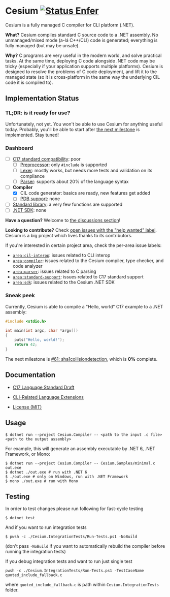 Cesium [![Status Enfer][status-enfer]][andivionian-status-classifier]
======

Cesium is a fully managed C compiler for CLI platform (.NET).

**What?** Cesium compiles standard C source code to a .NET assembly. No unmanaged/mixed mode (a-lá C++/CLI) code is generated; everything is fully managed (but may be unsafe).

**Why?** C programs are very useful in the modern world, and solve practical tasks. At the same time, deploying C code alongside .NET code may be tricky (especially if your application supports multiple platforms). Cesium is designed to resolve the problems of C code deployment, and lift it to the managed state (so it is cross-platform in the same way the underlying CIL code it is compiled to).

Implementation Status
---------------------

### TL;DR: is it ready for use?

Unfortunately, not yet. You won't be able to use Cesium for anything useful today. Probably, you'll be able to start after [the next milestone][issue.next-milestone] is implemented. Stay tuned!

### Dashboard

- [ ] [C17 standard compatibility][issue.c17-standard]: poor
  - [ ] [Preprocessor][issue.preprocessor]: only `#include` is supported
  - [ ] [Lexer][issue.lexer]: mostly works, but needs more tests and validation on its compliance
  - [ ] [Parser][issue.parser]: supports about 20% of the language syntax
- [ ] **Compiler**
  - [x] CIL code generator: basics are ready, new features get added
  - [ ] [PDB support][issue.pdb]: none
- [ ] [Standard library][stdlib]: a very few functions are supported
- [ ] [.NET SDK][issue.sdk]: none

**Have a question?** Welcome to [the discussions section][discussions]!

**Looking to contribute?** Check [open issues with the "help wanted" label][issues.help-wanted]. Cesium is a big project which lives thanks to its contributors.

If you're interested in certain project area, check the per-area issue labels:
- [`area:cil-interop`][issues.cil-interop]: issues related to CLI interop
- [`area:compiler`][issues.compiler]: issues related to the Cesium compiler, type checker, and code analyzer
- [`area:parser`][issues.parser]: issues related to C parsing
- [`area:standard-support`][issues.standard-support]: issues related to C17 standard support
- [`area:sdk`][issues.sdk]: issues related to the Cesium .NET SDK

### Sneak peek

Currently, Cesium is able to compile a "Hello, world" C17 example to a .NET assembly:

```c
#include <stdio.h>

int main(int argc, char *argv[])
{
    puts("Hello, world!");
    return 42;
}
```

The next milestone is [#61: sha1collisiondetection][issue.next-milestone], which is **0%** complete.

Documentation
-------------

- [C17 Language Standard Draft][c17-draft]
- [CLI-Related Language Extensions][docs.language-extensions]

- [License (MIT)][docs.license]

Usage
-----

```console
$ dotnet run --project Cesium.Compiler -- <path to the input .c file> <path to the output assembly>
```

For example, this will generate an assembly executable by .NET 6, .NET Framework, or Mono:

```console
$ dotnet run --project Cesium.Compiler -- Cesium.Samples/minimal.c out.exe
$ dotnet ./out.exe # run with .NET 6
$ ./out.exe # only on Windows, run with .NET Framework
$ mono ./out.exe # run with Mono
```

## Testing

In order to test changes please run following for fast-cycle testing

```console
$ dotnet test
```

And if you want to run integration tests

```console
$ pwsh -c ./Cesium.IntegrationTests/Run-Tests.ps1 -NoBuild
```

(don't pass `-NoBuild` if you want to automatically rebuild the compiler before running the integration tests)

If you debug integration tests and want to run just single test

```console
pwsh -c ./Cesium.IntegrationTests/Run-Tests.ps1 -TestCaseName quoted_include_fallback.c
```

where `quoted_include_fallback.c` is path within `Cesium.IntegrationTests` folder.

[andivionian-status-classifier]: https://github.com/ForNeVeR/andivionian-status-classifier#status-enfer-
[c17-draft]: http://www.open-std.org/jtc1/sc22/wg14/www/docs/n2310.pdf
[discussions]: https://github.com/ForNeVeR/Cesium/discussions
[docs.language-extensions]: docs/language-extensions.md
[docs.license]: LICENSE.md
[issue.c17-standard]: https://github.com/ForNeVeR/Cesium/issues/62
[issue.lexer]: https://github.com/ForNeVeR/Cesium/issues/76
[issue.next-milestone]: https://github.com/ForNeVeR/Cesium/issues/61
[issue.parser]: https://github.com/ForNeVeR/Cesium/issues/78
[issue.pdb]: https://github.com/ForNeVeR/Cesium/issues/79
[issue.preprocessor]: https://github.com/ForNeVeR/Cesium/issues/77
[issue.sdk]: https://github.com/ForNeVeR/Cesium/issues/80
[issues.cil-interop]: https://github.com/ForNeVeR/Cesium/issues?q=is%3Aissue+is%3Aopen+label%3Aarea%3Acil-interop
[issues.compiler]: https://github.com/ForNeVeR/Cesium/labels/area%3Acompiler
[issues.help-wanted]: https://github.com/ForNeVeR/Cesium/labels/status%3Ahelp-wanted
[issues.parser]: https://github.com/ForNeVeR/Cesium/labels/area%3Aparser
[issues.preprocessor]: https://github.com/ForNeVeR/Cesium/labels/area%3Apreprocessor
[issues.sdk]: https://github.com/ForNeVeR/Cesium/labels/area%3Asdk
[issues.standard-support]: https://github.com/ForNeVeR/Cesium/labels/area%3Astandard-support
[status-enfer]: https://img.shields.io/badge/status-enfer-orange.svg
[stdlib]: Cesium.Compiler/stdlib
